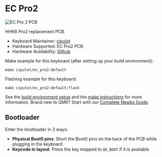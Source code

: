 # EC Pro2

![EC Pro 2 PCB](https://i.imgur.com/uYOgTYoh.png)

HHKB Pro2 replacement PCB.

* Keyboard Maintainer: [cipulot](https://github.com/cipulot)
* Hardware Supported: EC Pro2 PCB
* Hardware Availability: [Github](https://github.com/Cipulot/EC-Pro-2)

Make example for this keyboard (after setting up your build environment):

    make cipulot/ec_pro2:default

Flashing example for this keyboard:

    make cipulot/ec_pro2:default:flash

See the [build environment setup](https://docs.qmk.fm/#/getting_started_build_tools) and the [make instructions](https://docs.qmk.fm/#/getting_started_make_guide) for more information. Brand new to QMK? Start with our [Complete Newbs Guide](https://docs.qmk.fm/#/newbs).

## Bootloader

Enter the bootloader in 3 ways:

* **Physical Boot0 pins**: Short the Boot0 pins on the back of the PCB while plugging in the keyboard
* **Keycode in layout**: Press the key mapped to `QK_BOOT` if it is available
